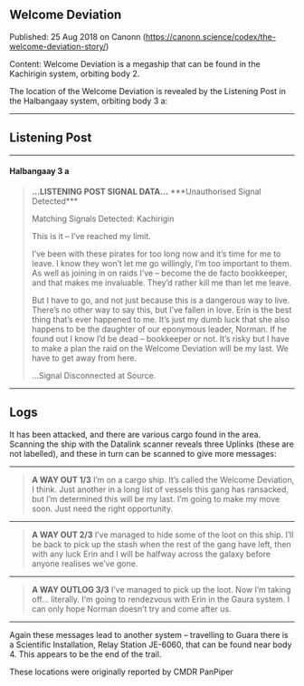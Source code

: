 ## Welcome Deviation

Published: 25 Aug 2018 on Canonn (https://canonn.science/codex/the-welcome-deviation-story/)

Content: Welcome Deviation is a megaship that can be found in the Kachirigin system, orbiting body 2.

The location of the Welcome Deviation is revealed by the Listening Post in the Halbangaay system, orbiting body 3 a:

* * *

## Listening Post

* * *

#### Halbangaay 3 a

> 
> **…LISTENING POST SIGNAL DATA…**
> \*\*\*Unauthorised Signal Detected\*\*\*
> 
> Matching Signals Detected: Kachirigin
> 
> This is it – I’ve reached my limit.
> 
> I’ve been with these pirates for too long now and it’s time for me to leave. I know they won’t let me go willingly, I’m too important to them. As well as joining in on raids I’ve – become the de facto bookkeeper, and that makes me invaluable. They’d rather kill me than let me leave.
> 
> But I have to go, and not just because this is a dangerous way to live. There’s no other way to say this, but I’ve fallen in love. Erin is the best thing that’s ever happened to me. It’s just my dumb luck that she also happens to be the daughter of our eponymous leader, Norman. If he found out I know I’d be dead – bookkeeper or not. It’s risky but I have to make a plan the raid on the Welcome Deviation will be my last. We have to get away from here.
> 
> …Signal Disconnected at Source.

* * *

## Logs

It has been attacked, and there are various cargo found in the area. Scanning the ship with the Datalink scanner reveals three Uplinks (these are not labelled), and these in turn can be scanned to give more messages:

* * *

> 
> **A WAY OUT 1/3**
> I’m on a cargo ship. It’s called the Welcome Deviation, I think. Just another in a long list of vessels this gang has ransacked, but I’m determined this will be my last. I’m going to make my move soon. Just need the right opportunity.

* * *

> 
> **A WAY OUT 2/3**
> I’ve managed to hide some of the loot on this ship. I’ll be back to pick up the stash when the rest of the gang have left, then with any luck Erin and I will be halfway across the galaxy before anyone realises we’ve gone.

* * *

> 
> **A WAY OUTLOG 3/3**
> I’ve managed to pick up the loot. Now I’m taking off… literally. I‘m going to rendezvous with Erin in the Gaura system. I can only hope Norman doesn’t try and come after us.

* * *

Again these messages lead to another system – travelling to Guara there is a Scientific Installation, Relay Station JE-6060, that can be found near body 4. This appears to be the end of the trail.

These locations were originally reported by CMDR PanPiper